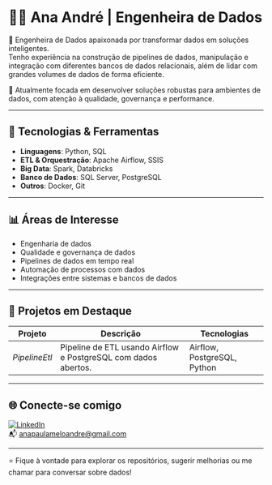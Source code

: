 # 👩‍💻 Ana André | Engenheira de Dados

🚀 Engenheira de Dados apaixonada por transformar dados em soluções inteligentes.  
Tenho experiência na construção de pipelines de dados, manipulação e integração com diferentes bancos de dados relacionais, além de lidar com grandes volumes de dados de forma eficiente.

📌 Atualmente focada em desenvolver soluções robustas para ambientes de dados, com atenção à qualidade, governança e performance.

---

## 🧰 Tecnologias & Ferramentas

- **Linguagens**: Python, SQL  
- **ETL & Orquestração**: Apache Airflow, SSIS  
- **Big Data**: Spark, Databricks  
- **Banco de Dados**: SQL Server, PostgreSQL  
- **Outros**: Docker, Git

---

## 📊 Áreas de Interesse

- Engenharia de dados
- Qualidade e governança de dados
- Pipelines de dados em tempo real
- Automação de processos com dados
- Integrações entre sistemas e bancos de dados

---

## 📂 Projetos em Destaque

| Projeto | Descrição | Tecnologias |
|--------|-----------|-------------|
| *PipelineEtl* | Pipeline de ETL usando Airflow e PostgreSQL com dados abertos. | Airflow, PostgreSQL, Python |




---

## 🌐 Conecte-se comigo

[![LinkedIn](https://img.shields.io/badge/-LinkedIn-blue?style=flat-square&logo=linkedin)](https://www.linkedin.com/in/seu-perfil-aqui)  
📬 anapaulameloandre@gmail.com

---

⭐ Fique à vontade para explorar os repositórios, sugerir melhorias ou me chamar para conversar sobre dados!
